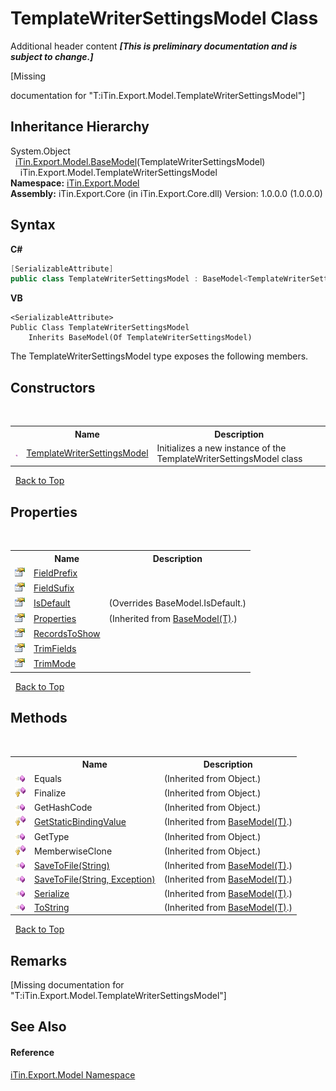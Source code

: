 # TemplateWriterSettingsModel Class
Additional header content _**\[This is preliminary documentation and is subject to change.\]**_

\[Missing <summary> documentation for "T:iTin.Export.Model.TemplateWriterSettingsModel"\]


## Inheritance Hierarchy
System.Object<br />&nbsp;&nbsp;<a href="6632f561-4175-f1f2-939c-ac8b10159529">iTin.Export.Model.BaseModel</a>(TemplateWriterSettingsModel)<br />&nbsp;&nbsp;&nbsp;&nbsp;iTin.Export.Model.TemplateWriterSettingsModel<br />
**Namespace:**&nbsp;<a href="ef57ffcc-e95e-b212-5a46-9aa6f5a3511f">iTin.Export.Model</a><br />**Assembly:**&nbsp;iTin.Export.Core (in iTin.Export.Core.dll) Version: 1.0.0.0 (1.0.0.0)

## Syntax

**C#**<br />
``` C#
[SerializableAttribute]
public class TemplateWriterSettingsModel : BaseModel<TemplateWriterSettingsModel>
```

**VB**<br />
``` VB
<SerializableAttribute>
Public Class TemplateWriterSettingsModel
	Inherits BaseModel(Of TemplateWriterSettingsModel)
```

The TemplateWriterSettingsModel type exposes the following members.


## Constructors
&nbsp;<table><tr><th></th><th>Name</th><th>Description</th></tr><tr><td>![Public method](media/pubmethod.gif "Public method")</td><td><a href="9498090a-4565-5a88-3fa5-18c317ce866a">TemplateWriterSettingsModel</a></td><td>
Initializes a new instance of the TemplateWriterSettingsModel class</td></tr></table>&nbsp;
<a href="#templatewritersettingsmodel-class">Back to Top</a>

## Properties
&nbsp;<table><tr><th></th><th>Name</th><th>Description</th></tr><tr><td>![Public property](media/pubproperty.gif "Public property")</td><td><a href="ee942667-78f5-5f68-3c62-c7960501fa0d">FieldPrefix</a></td><td /></tr><tr><td>![Public property](media/pubproperty.gif "Public property")</td><td><a href="3975cba3-7842-3996-45c7-01239235818e">FieldSufix</a></td><td /></tr><tr><td>![Public property](media/pubproperty.gif "Public property")</td><td><a href="6910c546-4443-da61-9664-640013bce30e">IsDefault</a></td><td> (Overrides BaseModel.IsDefault.)</td></tr><tr><td>![Public property](media/pubproperty.gif "Public property")</td><td><a href="7e88785e-5670-4515-defa-d3f60ae16111">Properties</a></td><td> (Inherited from <a href="6632f561-4175-f1f2-939c-ac8b10159529">BaseModel(T)</a>.)</td></tr><tr><td>![Public property](media/pubproperty.gif "Public property")</td><td><a href="597471d6-4f91-d6b4-32ee-2a805ce6d85a">RecordsToShow</a></td><td /></tr><tr><td>![Public property](media/pubproperty.gif "Public property")</td><td><a href="16613633-07c3-3d88-b7f1-4de7c3200906">TrimFields</a></td><td /></tr><tr><td>![Public property](media/pubproperty.gif "Public property")</td><td><a href="03b67bc2-0064-5c1b-e671-c054b2457020">TrimMode</a></td><td /></tr></table>&nbsp;
<a href="#templatewritersettingsmodel-class">Back to Top</a>

## Methods
&nbsp;<table><tr><th></th><th>Name</th><th>Description</th></tr><tr><td>![Public method](media/pubmethod.gif "Public method")</td><td>Equals</td><td> (Inherited from Object.)</td></tr><tr><td>![Protected method](media/protmethod.gif "Protected method")</td><td>Finalize</td><td> (Inherited from Object.)</td></tr><tr><td>![Public method](media/pubmethod.gif "Public method")</td><td>GetHashCode</td><td> (Inherited from Object.)</td></tr><tr><td>![Protected method](media/protmethod.gif "Protected method")</td><td><a href="4253f171-71af-35d6-e1b1-47af647eb205">GetStaticBindingValue</a></td><td> (Inherited from <a href="6632f561-4175-f1f2-939c-ac8b10159529">BaseModel(T)</a>.)</td></tr><tr><td>![Public method](media/pubmethod.gif "Public method")</td><td>GetType</td><td> (Inherited from Object.)</td></tr><tr><td>![Protected method](media/protmethod.gif "Protected method")</td><td>MemberwiseClone</td><td> (Inherited from Object.)</td></tr><tr><td>![Public method](media/pubmethod.gif "Public method")</td><td><a href="60537b6c-f261-e08e-2eee-1007e9760316">SaveToFile(String)</a></td><td> (Inherited from <a href="6632f561-4175-f1f2-939c-ac8b10159529">BaseModel(T)</a>.)</td></tr><tr><td>![Public method](media/pubmethod.gif "Public method")</td><td><a href="81bbc161-83e1-ff91-7904-4b6a5260f76c">SaveToFile(String, Exception)</a></td><td> (Inherited from <a href="6632f561-4175-f1f2-939c-ac8b10159529">BaseModel(T)</a>.)</td></tr><tr><td>![Public method](media/pubmethod.gif "Public method")</td><td><a href="d84fa1d2-692a-9e10-e839-60da45d50f19">Serialize</a></td><td> (Inherited from <a href="6632f561-4175-f1f2-939c-ac8b10159529">BaseModel(T)</a>.)</td></tr><tr><td>![Public method](media/pubmethod.gif "Public method")</td><td><a href="79c32584-b2b0-b6ca-0ade-5f0708e1a9b7">ToString</a></td><td> (Inherited from <a href="6632f561-4175-f1f2-939c-ac8b10159529">BaseModel(T)</a>.)</td></tr></table>&nbsp;
<a href="#templatewritersettingsmodel-class">Back to Top</a>

## Remarks
\[Missing <remarks> documentation for "T:iTin.Export.Model.TemplateWriterSettingsModel"\]

## See Also


#### Reference
<a href="ef57ffcc-e95e-b212-5a46-9aa6f5a3511f">iTin.Export.Model Namespace</a><br />